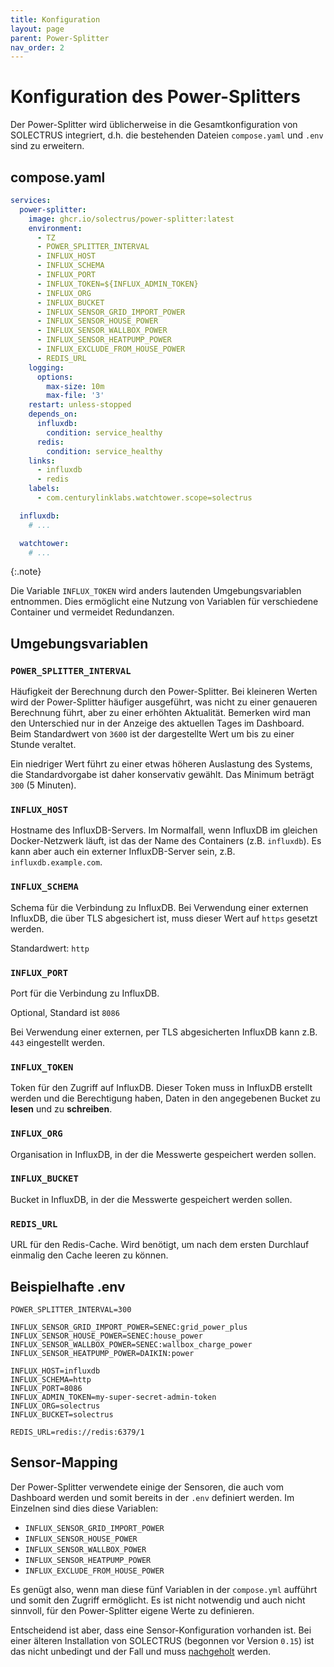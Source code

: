 ```yaml
---
title: Konfiguration
layout: page
parent: Power-Splitter
nav_order: 2
---
```


# Konfiguration des Power-Splitters

Der Power-Splitter wird üblicherweise in die Gesamtkonfiguration von SOLECTRUS integriert, d.h. die bestehenden Dateien `compose.yaml` und `.env` sind zu erweitern.

## compose.yaml

```yaml
services:
  power-splitter:
    image: ghcr.io/solectrus/power-splitter:latest
    environment:
      - TZ
      - POWER_SPLITTER_INTERVAL
      - INFLUX_HOST
      - INFLUX_SCHEMA
      - INFLUX_PORT
      - INFLUX_TOKEN=${INFLUX_ADMIN_TOKEN}
      - INFLUX_ORG
      - INFLUX_BUCKET
      - INFLUX_SENSOR_GRID_IMPORT_POWER
      - INFLUX_SENSOR_HOUSE_POWER
      - INFLUX_SENSOR_WALLBOX_POWER
      - INFLUX_SENSOR_HEATPUMP_POWER
      - INFLUX_EXCLUDE_FROM_HOUSE_POWER
      - REDIS_URL
    logging:
      options:
        max-size: 10m
        max-file: '3'
    restart: unless-stopped
    depends_on:
      influxdb:
        condition: service_healthy
      redis:
        condition: service_healthy
    links:
      - influxdb
      - redis
    labels:
      - com.centurylinklabs.watchtower.scope=solectrus

  influxdb:
    # ...

  watchtower:
    # ...
```

{:.note}

Die Variable `INFLUX_TOKEN` wird anders lautenden Umgebungsvariablen entnommen. Dies ermöglicht eine Nutzung von Variablen für verschiedene Container und vermeidet Redundanzen.

## Umgebungsvariablen

### `POWER_SPLITTER_INTERVAL`

Häufigkeit der Berechnung durch den Power-Splitter. Bei kleineren Werten wird der Power-Splitter häufiger ausgeführt, was nicht zu einer genaueren Berechnung führt, aber zu einer erhöhten Aktualität. Bemerken wird man den Unterschied nur in der Anzeige des aktuellen Tages im Dashboard. Beim Standardwert von `3600` ist der dargestellte Wert um bis zu einer Stunde veraltet.

Ein niedriger Wert führt zu einer etwas höheren Auslastung des Systems, die Standardvorgabe ist daher konservativ gewählt. Das Minimum beträgt `300` (5 Minuten).

### `INFLUX_HOST`

Hostname des InfluxDB-Servers. Im Normalfall, wenn InfluxDB im gleichen Docker-Netzwerk läuft, ist das der Name des Containers (z.B. `influxdb`). Es kann aber auch ein externer InfluxDB-Server sein, z.B. `influxdb.example.com`.

### `INFLUX_SCHEMA`

Schema für die Verbindung zu InfluxDB. Bei Verwendung einer externen InfluxDB, die über TLS abgesichert ist, muss dieser Wert auf `https` gesetzt werden.

Standardwert: `http`

### `INFLUX_PORT`

Port für die Verbindung zu InfluxDB.

Optional, Standard ist `8086`

Bei Verwendung einer externen, per TLS abgesicherten InfluxDB kann z.B. `443` eingestellt werden.

### `INFLUX_TOKEN`

Token für den Zugriff auf InfluxDB. Dieser Token muss in InfluxDB erstellt werden und die Berechtigung haben, Daten in den angegebenen Bucket zu **lesen** und zu **schreiben**.

### `INFLUX_ORG`

Organisation in InfluxDB, in der die Messwerte gespeichert werden sollen.

### `INFLUX_BUCKET`

Bucket in InfluxDB, in der die Messwerte gespeichert werden sollen.

### `REDIS_URL`

URL für den Redis-Cache. Wird benötigt, um nach dem ersten Durchlauf einmalig den Cache leeren zu können.

## Beispielhafte .env

```properties
POWER_SPLITTER_INTERVAL=300

INFLUX_SENSOR_GRID_IMPORT_POWER=SENEC:grid_power_plus
INFLUX_SENSOR_HOUSE_POWER=SENEC:house_power
INFLUX_SENSOR_WALLBOX_POWER=SENEC:wallbox_charge_power
INFLUX_SENSOR_HEATPUMP_POWER=DAIKIN:power

INFLUX_HOST=influxdb
INFLUX_SCHEMA=http
INFLUX_PORT=8086
INFLUX_ADMIN_TOKEN=my-super-secret-admin-token
INFLUX_ORG=solectrus
INFLUX_BUCKET=solectrus

REDIS_URL=redis://redis:6379/1
```

## Sensor-Mapping

Der Power-Splitter verwendete einige der Sensoren, die auch vom Dashboard werden und somit bereits in der `.env` definiert werden. Im Einzelnen sind dies diese Variablen:

- `INFLUX_SENSOR_GRID_IMPORT_POWER`
- `INFLUX_SENSOR_HOUSE_POWER`
- `INFLUX_SENSOR_WALLBOX_POWER`
- `INFLUX_SENSOR_HEATPUMP_POWER`
- `INFLUX_EXCLUDE_FROM_HOUSE_POWER`

Es genügt also, wenn man diese fünf Variablen in der `compose.yml` aufführt und somit den Zugriff ermöglicht. Es ist nicht notwendig und auch nicht sinnvoll, für den Power-Splitter eigene Werte zu definieren.

Entscheidend ist aber, dass eine Sensor-Konfiguration vorhanden ist. Bei einer älteren Installation von SOLECTRUS (begonnen vor Version `0.15`) ist das nicht unbedingt und der Fall und muss [nachgeholt](/wartung/sensor-konfiguration) werden.
